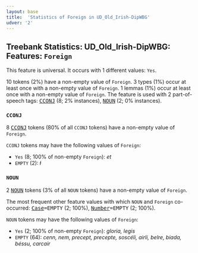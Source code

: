 ```yaml
---
layout: base
title:  'Statistics of Foreign in UD_Old_Irish-DipWBG'
udver: '2'
---
```


## Treebank Statistics: UD_Old_Irish-DipWBG: Features: `Foreign`

This feature is universal.
It occurs with 1 different values: `Yes`.

10 tokens (2%) have a non-empty value of `Foreign`.
3 types (1%) occur at least once with a non-empty value of `Foreign`.
1 lemmas (1%) occur at least once with a non-empty value of `Foreign`.
The feature is used with 2 part-of-speech tags: <tt><a href="sga_dipwbg-pos-CCONJ.html">CCONJ</a></tt> (8; 2% instances), <tt><a href="sga_dipwbg-pos-NOUN.html">NOUN</a></tt> (2; 0% instances).

### `CCONJ`

8 <tt><a href="sga_dipwbg-pos-CCONJ.html">CCONJ</a></tt> tokens (80% of all `CCONJ` tokens) have a non-empty value of `Foreign`.

`CCONJ` tokens may have the following values of `Foreign`:

* `Yes` (8; 100% of non-empty `Foreign`): <em>et</em>
* `EMPTY` (2): <em>ɫ</em>

### `NOUN`

2 <tt><a href="sga_dipwbg-pos-NOUN.html">NOUN</a></tt> tokens (3% of all `NOUN` tokens) have a non-empty value of `Foreign`.

The most frequent other feature values with which `NOUN` and `Foreign` co-occurred: <tt><a href="sga_dipwbg-feat-Case.html">Case</a></tt><tt>=EMPTY</tt> (2; 100%), <tt><a href="sga_dipwbg-feat-Number.html">Number</a></tt><tt>=EMPTY</tt> (2; 100%).

`NOUN` tokens may have the following values of `Foreign`:

* `Yes` (2; 100% of non-empty `Foreign`): <em>gloria, legis</em>
* `EMPTY` (64): <em>cenn, nem, precept, precepte, soscéli, airli, belre, biada, béssu, carcair</em>

